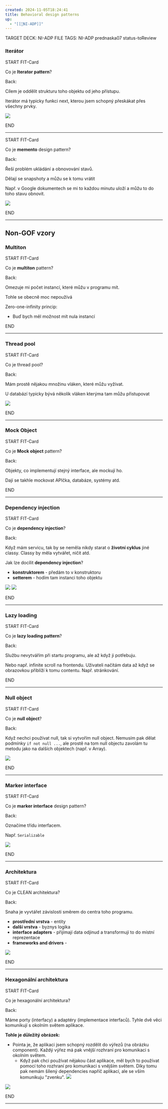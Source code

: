 ```yaml
---
created: 2024-11-05T18:24:41
title: Behavioral design patterns
up:
  - "[[📖NI-ADP]]"
---
```


TARGET DECK: NI-ADP
FILE TAGS: NI-ADP prednaska07 status-toReview

### Iterátor

START
FIT-Card

Co je **Iterator pattern**?

Back:

Cílem je oddělit strukturu toho objektu od jeho přístupu.

Iterátor má typicky funkci next, kterou jsem schopný přeskákat přes všechny prvky.

<!-- ImageStart -->
![](../../Assets/Pasted%20image%2020241105182717.png)
<!-- ImageEnd -->

<!--ID: 1736497489515-->
END

---


START
FIT-Card

Co je **memento** design pattern?

Back:

Řeší problém ukládání a obnovování stavů. 

Dělají se snapshoty a můžu se k tomu vrátit

<!-- ExampleStart -->
Např. v Google dokumentech se mi to každou minutu uloží a můžu to do toho stavu obnovit.
<!-- ExampleEnd -->

<!-- ImageStart -->
![](../../Assets/Pasted%20image%2020241105183029.png)
<!-- ImageEnd -->
<!--ID: 1736497489520-->
END

---

## Non-GOF vzory
### Multiton
START
FIT-Card

Co je **multiton** pattern?

Back:

Omezuje mi počet instancí, které můžu v programu mít.

<!-- DetailInfoStart -->
Tohle se obecně moc nepoužívá

Zero-one-infinity princip:
- Buď bych měl možnost mít nula instancí
<!-- DetailInfoEnd -->
<!--ID: 1736497489525-->
END

---

### Thread pool

START
FIT-Card

Co je thread pool?

Back:

Mám prostě nějakou množinu vláken, které můžu vyžívat.

<!-- ExampleStart -->
U databází typicky bývá několik vláken kterýma tam můžu přistupovat 
<!-- ExampleEnd -->

<!-- ImageStart -->
![](../../Assets/Pasted%20image%2020241105184112.png)
<!-- ImageEnd -->
<!--ID: 1736497489530-->
END

---

### Mock Object

START
FIT-Card

Co je **Mock object** pattern?

Back:

Objekty, co implementují stejný interface, ale mockují ho.

<!-- DetailInfoStart -->
Dají se takhle mockovat APIčka, databáze, systémy atd.
<!-- DetailInfoEnd -->
<!--ID: 1736497489535-->
END

---

### Dependency injection


START
FIT-Card

Co je **dependency injection**?

Back:

Když mám servicu, tak by se neměla nikdy starat o **životní cyklus** jiné classy. Classy by měla vytvářet, ničit atd.

Jak lze docílit **dependency injection**?
- **konstruktorem** - předám to v konstruktoru
- **setterem** - hodím tam instanci toho objektu

<!-- ExampleStart -->
![](../../Assets/Pasted%20image%2020241105185103.png)
![](../../Assets/Pasted%20image%2020241105185111.png)
<!-- ExampleEnd -->

<!--ID: 1736497489540-->
END

---

### Lazy loading


START
FIT-Card

Co je **lazy loading pattern**?

Back:

Službu nevytvářím při startu programu, ale až když ji potřebuju.

Nebo např. infinite scroll na frontendu. Uživateli načítám data až když se obrazovkou přiblíží k tomu contentu. Např. stránkování.
<!--ID: 1736497489544-->
END

---

### Null object

START
FIT-Card

Co je **null object**?

Back:

Když nechci používat null, tak si vytvořím null object. Nemusím pak dělat podmínky `if not null ...`, ale prostě na tom null objectu zavolám tu metodu jako na dalších objektech (např. v Array).

<!-- ImageStart -->
![](../../Assets/Pasted%20image%2020241105185623.png)
<!-- ImageEnd -->
<!--ID: 1736497489548-->
END

---

### Marker interface


START
FIT-Card

Co je **marker interface** design pattern?

Back:

Označíme třídu interfacem.

<!-- ExampleStart -->
Např. `Serializable`

![](../../Assets/Pasted%20image%2020241105185923.png)
<!-- ExampleEnd -->
<!--ID: 1736497489553-->
END

---

### Architektura


START
FIT-Card

Co je CLEAN architektura?

Back:

Snaha je vyvtářet závislosti směrem do centra toho programu.

- **prostřední vrstva** - entity
- **další vrstva** - byznys logika
- **interface adapters** - přijímají data odjinud a transformují to do místní reprezentace
- **frameworks and drivers** - 

![](../../Assets/Pasted%20image%2020241105190549.png)

<!--ID: 1736497489558-->
END

---

### Hexagonální architektura


START
FIT-Card

Co je hexagonální architektura?

Back:

Máme porty (interfacy) a adaptéry (implementace interfaců). Tyhle dvě věci komunikují s okolním světem aplikace.



**Tohle je důležitý obrázek:**
- Pointa je, že aplikaci jsem schopný rozdělit do výřezů (na obrázku component). Každý výřez má pak vnější rozhraní pro komunikaci s okolním světem.
	- Když pak chci používat nějakou část aplikace, měl bych to používat pomocí toho rozhraní pro komunikaci s vnějším světem. Díky tomu pak nemám šílený dependencies napříč aplikací, ale se vším komunikuju "zvenku". 
![](../../Assets/Pasted%20image%2020241105191403.png)

<!-- ImageStart -->
![](../../Assets/Pasted%20image%2020241105191243.png)
<!-- ImageEnd -->

<!--ID: 1736497489563-->
END

---
